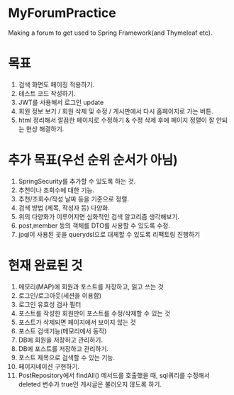 # MyForumPractice
Making a forum to get used to Spring Framework(and Thymeleaf etc).

# 목표
1. 검색 화면도 페이징 적용하기.
2. 테스트 코드 작성하기.
3. JWT를 사용해서 로그인 update
4. 회원 정보 보기 / 회원 삭제 및 수정 / 게시판에서 다시 홈페이지로 가는 버튼.
5. html 정리해서 깔끔한 페이지로 수정하기 & 수정 삭제 후에 페이지 정렬이 잘 안되는 현상 해결하기.

# 추가 목표(우선 순위 순서가 아님)
1. SpringSecurity를 추가할 수 있도록 하는 것.
2. 추천이나 조회수에 대한 기능.
3. 추천/조회수/작성 날짜 등을 기준으로 정렬.
4. 검색 방법 (제목, 작성자 등) 다양화.
5. 위의 다양화가 이루어지면 심화적인 검색 알고리즘 생각해보기.
6. post,member 등의 객체를 DTO를 사용할 수 있도록 수정.
7. jpql이 사용된 곳을 querydsl으로 대체할 수 있도록 리팩토링 진행하기

# 현재 완료된 것
1. 메모리(MAP)에 회원과 포스트를 저장하고, 읽고 쓰는 것
2. 로그인/로그아웃(세션을 이용함)
3. 로그인 유효성 검사 필터
4. 포스트를 작성한 회원만이 포스트를 수정/삭제할 수 있는 것
5. 포스트가 삭제되면 페이지에서 보이지 않는 것
6. 포스트 검색기능(메모리에서 동작)
7. DB에 회원을 저장하고 관리하기.
8. DB에 포스트를 저장하고 관리하기.
9. 포스트 제목으로 검색할 수 있는 기능.
10. 페이지네이션 구현하기.
11. PostRepository에서 findAll() 메서드를 호출했을 때, sql쿼리를 수정해서 deleted 변수가 true인 게시글은 불러오지 않도록 하기.

